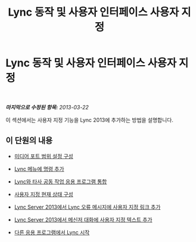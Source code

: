 ﻿---
title: Lync 동작 및 사용자 인터페이스 사용자 지정
TOCTitle: Lync 동작 및 사용자 인터페이스 사용자 지정
ms:assetid: 1196dfe5-eb2b-4e57-9bda-d247f341b0b9
ms:mtpsurl: https://technet.microsoft.com/ko-kr/library/Gg398200(v=OCS.15)
ms:contentKeyID: 49302853
ms.date: 08/10/2015
mtps_version: v=OCS.15
ms.translationtype: HT
---

# Lync 동작 및 사용자 인터페이스 사용자 지정

 

_**마지막으로 수정된 항목:** 2013-03-22_

이 섹션에서는 사용자 지정 기능을 Lync 2013에 추가하는 방법을 설명합니다.

## 이 단원의 내용

  - [미디어 포트 범위 설정 구성](lync-server-2013-configuring-media-port-range-settings.md)

  - [Lync 메뉴에 명령 추가](lync-server-2013-adding-commands-to-lync-menus.md)

  - [Lync와 타사 공동 작업 응용 프로그램 통합](lync-server-2013-integrating-a-third-party-collaboration-application-with-lync.md)

  - [사용자 지정 현재 상태 구성](lync-server-2013-configuring-custom-presence-states.md)

  - [Lync Server 2013에서 Lync 오류 메시지에 사용자 지정 링크 추가](lync-server-2013-adding-a-custom-link-to-lync-error-messages.md)

  - [Lync Server 2013에서 메신저 대화에 사용자 지정 텍스트 추가](lync-server-2013-adding-custom-text-to-instant-messages.md)

  - [다른 응용 프로그램에서 Lync 시작](lync-server-2013-starting-lync-from-another-application.md)

